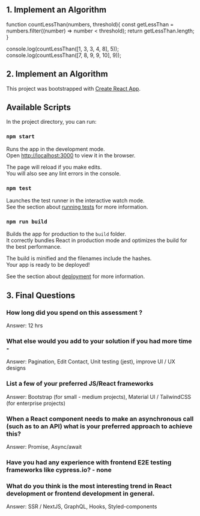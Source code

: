 ## 1. Implement an Algorithm
  
function countLessThan(numbers, threshold){
  const getLessThan = numbers.filter((number) => number < threshold);
  return getLessThan.length;
}

console.log(countLessThan([1, 3, 3, 4, 8], 5));
console.log(countLessThan([7, 8, 9, 9, 10], 9));

## 2. Implement an Algorithm

This project was bootstrapped with [Create React App](https://github.com/facebook/create-react-app).

## Available Scripts

In the project directory, you can run:

### `npm start`

Runs the app in the development mode.<br />
Open [http://localhost:3000](http://localhost:3000) to view it in the browser.

The page will reload if you make edits.<br />
You will also see any lint errors in the console.

### `npm test`

Launches the test runner in the interactive watch mode.<br />
See the section about [running tests](https://facebook.github.io/create-react-app/docs/running-tests) for more information.

### `npm run build`

Builds the app for production to the `build` folder.<br />
It correctly bundles React in production mode and optimizes the build for the best performance.

The build is minified and the filenames include the hashes.<br />
Your app is ready to be deployed!

See the section about [deployment](https://facebook.github.io/create-react-app/docs/deployment) for more information.



## 3. Final Questions

### How long did you spend on this assessment ?
Answer: 12 hrs

### What else would you add to your solution if you had more time - 
Answer: Pagination, Edit Contact, Unit testing (jest), improve UI / UX designs

### List a few of your preferred JS/React frameworks
Answer: Bootstrap (for small - medium projects), Material UI / TailwindCSS (for enterprise projects)

### When a React component needs to make an asynchronous call (such as to an API) what is your preferred approach to achieve this?
Answer: Promise, Async/await 

### Have you had any experience with frontend E2E testing frameworks like cypress.io? - none

### What do you think is the most interesting trend in React development or frontend development in general.
Answer: SSR / NextJS, GraphQL, Hooks, Styled-components
